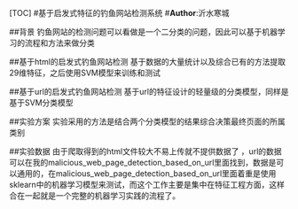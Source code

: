 [TOC]
#基于启发式特征的钓鱼网站检测系统
#__Author__:沂水寒城

##背景
钓鱼网站的检测问题可以看做是一个二分类的问题，因此可以基于机器学习的流程和方法来做分类

##基于html的启发式钓鱼网站检测
基于数据的大量统计以及综合已有的方法提取29维特征，之后使用SVM模型来训练和测试

##基于url的启发式钓鱼网站检测
基于url的特征设计的轻量级的分类模型，同样是基于SVM分类模型

##实验方案
实验采用的方法是结合两个分类模型的结果综合决策最终页面的所属类别

##实验数据
由于爬取得到的html文件较大不易上传就不提供数据了 ，url的数据可以在我的malicious_web_page_detection_based_on_url里面找到，数据是可以通用的，在malicious_web_page_detection_based_on_url里面着重是使用sklearn中的机器学习模型来测试，而这个工作主要是集中在特征工程方面，这样合在一起就是一个完整的机器学习实践的流程了。